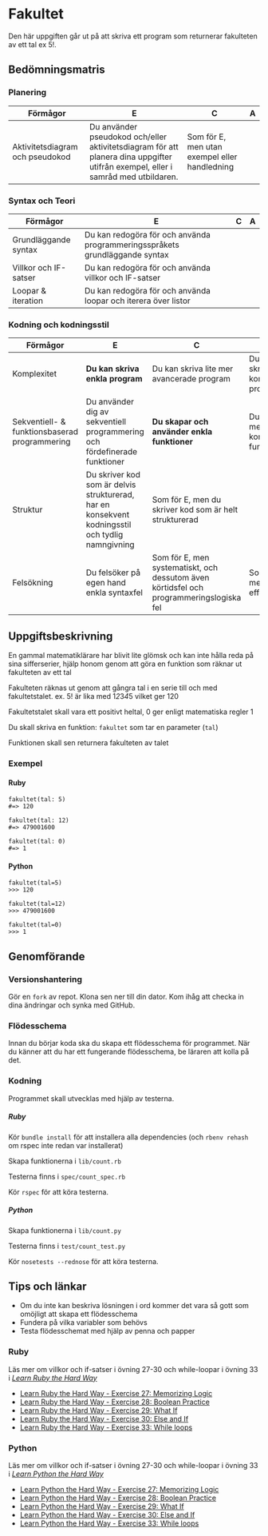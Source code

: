 # Fakultet #

Den här uppgiften går ut på att skriva ett program som returnerar fakulteten av ett tal ex 5!.

## Bedömningsmatris ##

### Planering ###

| Förmågor                         | E 																																   | C | A |
|----------------------------------|-----------------------------------------------------------------------------------------------------------------------------------|---|---|
| Aktivitetsdiagram och pseudokod  | Du använder pseudokod och/eller aktivitetsdiagram för att planera dina uppgifter utifrån exempel, eller i samråd med utbildaren.  | Som för E, men utan exempel eller handledning |   |

### Syntax och Teori ###
| Förmågor                                       | E 																			| C | A |
|------------------------------------------------|------------------------------------------------------------------------------|---|---|
| Grundläggande syntax		                     | Du kan redogöra för och använda programmeringsspråkets grundläggande syntax  |   |   |
| Villkor och IF-satser		                     | Du kan redogöra för och använda villkor och IF-satser                        |   |   |
| Loopar & iteration                             | Du kan redogöra för och använda loopar och iterera över listor               |   |   |

### Kodning och kodningsstil ###

| Förmågor                                      | E                                                                         | C                                               | A                                              |
|-----------------------------------------------|---------------------------------------------------------------------------|-------------------------------------------------|------------------------------------------------|
| Komplexitet									| **Du kan skriva enkla program**                                               | Du kan skriva lite mer avancerade program       | Du kan skriva komplexa program
| Sekventiell- & funktionsbaserad programmering | Du använder dig av sekventiell programmering och fördefinerade funktioner | **Du skapar och använder enkla funktioner**         | Du skapar mer komplexa funktioner              |
| Struktur		 				                | Du skriver kod som är delvis strukturerad, har en konsekvent kodningsstil och tydlig namngivning | Som för E, men du skriver kod som är helt strukturerad |   			   |
| Felsökning                                    | Du felsöker på egen hand enkla syntaxfel | Som för E, men systematiskt, och dessutom även körtidsfel och programmeringslogiska fel | Som för C, men med effektivitet   	   |

## Uppgiftsbeskrivning ##

En gammal matematiklärare har blivit lite glömsk och kan inte hålla reda på sina sifferserier, hjälp honom genom att göra en funktion som räknar ut fakulteten av ett tal

Fakulteten räknas ut genom  att gångra tal i en serie till och med fakultetstalet.
ex. 5! är lika med 1*2*3*4*5 vilket ger 120

Fakultetstalet skall vara ett positivt heltal, 0 ger enligt matematiska regler 1

Du skall skriva en funktion: `fakultet` som tar en parameter (`tal`)

Funktionen skall sen returnera fakulteten av talet

### Exempel ###

#### Ruby ####

	fakultet(tal: 5)
	#=> 120

	fakultet(tal: 12)
	#=> 479001600
	
	fakultet(tal: 0)
	#=> 1

#### Python ####

	fakultet(tal=5)
	>>> 120

	fakultet(tal=12)
	>>> 479001600
	
	fakultet(tal=0)
	>>> 1

## Genomförande ##

### Versionshantering ###

Gör en `fork` av repot. Klona sen ner till din dator. Kom ihåg att checka in dina ändringar och synka med GitHub.

### Flödesschema ###

Innan du börjar koda ska du skapa ett flödesschema för programmet.
När du känner att du har ett fungerande flödesschema, be läraren att kolla på det.

### Kodning ###

Programmet skall utvecklas med hjälp av testerna.

##### Ruby #####

Kör `bundle install` för att installera alla dependencies (och `rbenv rehash` om rspec inte redan var installerat)

Skapa funktionerna i `lib/count.rb`

Testerna finns i `spec/count_spec.rb`

Kör `rspec` för att köra testerna.

##### Python #####

Skapa funktionerna i `lib/count.py`

Testerna finns i `test/count_test.py`

Kör `nosetests --rednose` för att köra testerna.

## Tips och länkar ##

* Om du inte kan beskriva lösningen i ord kommer det vara så gott som omöjligt att skapa ett flödesschema
* Fundera på vilka variabler som behövs
* Testa flödesschemat med hjälp av penna och papper

### Ruby ###

Läs mer om villkor och if-satser i övning 27-30 och while-loopar i övning 33 i [*Learn Ruby the Hard Way*](http://ruby.learncodethehardway.org/book)

* [Learn Ruby the Hard Way - Exercise 27: Memorizing Logic](http://ruby.learncodethehardway.org/book/ex27.html)
* [Learn Ruby the Hard Way - Exercise 28: Boolean Practice](http://ruby.learncodethehardway.org/book/ex28.html)
* [Learn Ruby the Hard Way - Exercise 29: What If](http://ruby.learncodethehardway.org/book/ex29.html)
* [Learn Ruby the Hard Way - Exercise 30: Else and If](http://ruby.learncodethehardway.org/book/ex30.html)
* [Learn Ruby the Hard Way - Exercise 33: While loops](http://ruby.learncodethehardway.org/book/ex33.html)

### Python ###

Läs mer om villkor och if-satser i övning 27-30 och while-loopar i övning 33 i [*Learn Python the Hard Way*](http://learnpythonthehardway.org)

* [Learn Python the Hard Way - Exercise 27: Memorizing Logic](http://learnpythonthehardway.org/book/ex27.html)
* [Learn Python the Hard Way - Exercise 28: Boolean Practice](http://learnpythonthehardway.org/book/ex28.html)
* [Learn Python the Hard Way - Exercise 29: What If](http://learnpythonthehardway.org/book/ex29.html)
* [Learn Python the Hard Way - Exercise 30: Else and If](http://learnpythonthehardway.org/book/ex30.html)
* [Learn Python the Hard Way - Exercise 33: While loops](http://learnpythonthehardway.org/book/ex33.html)
